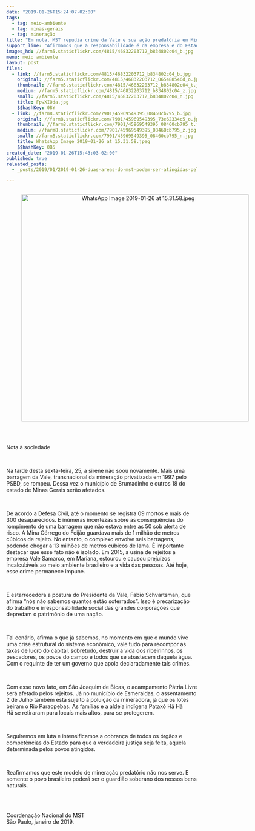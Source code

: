 ```yaml
---
date: "2019-01-26T15:24:07-02:00"
tags:
  - tag: meio-ambiente
  - tag: minas-gerais
  - tag: mineração
title: "Em nota, MST repudia crime da Vale e sua ação predatória em Minas Gerais"
support_line: "Afirmamos que a responsabilidade é da empresa e do Estado, que deixou de fiscalizar a mineração e cobrar devidamente os seus crimes"
images_hd: //farm5.staticflickr.com/4815/46832203712_b834802c04_b.jpg
menu: meio ambiente
layout: post
files:
  - link: //farm5.staticflickr.com/4815/46832203712_b834802c04_b.jpg
    original: //farm5.staticflickr.com/4815/46832203712_065488546d_o.jpg
    thumbnail: //farm5.staticflickr.com/4815/46832203712_b834802c04_t.jpg
    medium: //farm5.staticflickr.com/4815/46832203712_b834802c04_z.jpg
    small: //farm5.staticflickr.com/4815/46832203712_b834802c04_n.jpg
    title: FpwXIOda.jpg
    $$hashKey: 08Y
  - link: //farm8.staticflickr.com/7901/45969549395_08460cb795_b.jpg
    original: //farm8.staticflickr.com/7901/45969549395_73e62334c5_o.jpg
    thumbnail: //farm8.staticflickr.com/7901/45969549395_08460cb795_t.jpg
    medium: //farm8.staticflickr.com/7901/45969549395_08460cb795_z.jpg
    small: //farm8.staticflickr.com/7901/45969549395_08460cb795_n.jpg
    title: WhatsApp Image 2019-01-26 at 15.31.58.jpeg
    $$hashKey: 0B5
created_date: "2019-01-26T15:43:03-02:00"
published: true
releated_posts:
  - _posts/2019/01/2019-01-26-duas-areas-do-mst-podem-ser-atingidas-pelo-novo-crime-da-vale.md

---
```

<div style="text-align:center">
<figure class="image" style="display:inline-block"><img alt="WhatsApp Image 2019-01-26 at 15.31.58.jpeg" height="600" src="//farm8.staticflickr.com/7901/45969549395_08460cb795_b.jpg" width="600" />
<figcaption></figcaption>
</figure>
</div>

<p>&nbsp;</p>

<p>Nota &agrave; sociedade</p>

<p>&nbsp;</p>

<p>Na tarde desta sexta-feira, 25, a sirene n&atilde;o soou novamente. Mais uma barragem da Vale, transnacional da minera&ccedil;&atilde;o privatizada em 1997 pelo PSBD, se rompeu. Dessa vez o munic&iacute;pio de Brumadinho e outros 18 do estado de Minas Gerais ser&atilde;o afetados.&nbsp;</p>

<p>&nbsp;</p>

<p>De acordo a Defesa Civil, at&eacute; o momento se registra 09 mortos e mais de 300 desaparecidos. E in&uacute;meras incertezas sobre as consequ&ecirc;ncias do rompimento de uma barragem que n&atilde;o estava entre as 50 sob alerta de risco. A Mina C&oacute;rrego do Feij&atilde;o guardava mais de 1 milh&atilde;o de metros c&uacute;bicos de rejeito. No entanto, o complexo envolve seis barragens, podendo chegar a 13 milh&otilde;es de metros c&uacute;bicos de lama. &Eacute; importante destacar que esse fato n&atilde;o &eacute; isolado. Em 2015, a usina de rejeitos a empresa Vale Samarco, em Mariana, estourou e causou preju&iacute;zos incalcul&aacute;veis ao meio ambiente brasileiro e a vida das pessoas. At&eacute; hoje, esse crime permanece impune.&nbsp;</p>

<p>&nbsp;</p>

<p>&Eacute; estarrecedora a postura do Presidente da Vale, Fabio Schvartsman, que afirma &ldquo;n&oacute;s n&atilde;o sabemos quantos est&atilde;o soterrados&rdquo;. Isso &eacute; precariza&ccedil;&atilde;o do trabalho e irresponsabilidade social das grandes corpora&ccedil;&otilde;es que depredam o patrim&ocirc;nio de uma na&ccedil;&atilde;o.&nbsp;</p>

<p>&nbsp;</p>

<p>Tal cen&aacute;rio, afirma o que j&aacute; sabemos, no momento em que o mundo vive uma crise estrutural do sistema econ&ocirc;mico, vale tudo para recompor as taxas de lucro do capital, sobretudo, destruir a vida dos ribeirinhos, os pescadores, os povos do campo e todos que se abastecem daquela &aacute;gua. Com o requinte de ter um governo que apoia declaradamente tais crimes.</p>

<p>&nbsp;</p>

<p>Com esse novo fato, em S&atilde;o Joaquim de Bicas, o acampamento P&aacute;tria Livre ser&aacute; afetado pelos rejeitos. J&aacute; no munic&iacute;pio de Esmeraldas, o assentamento 2 de Julho tamb&eacute;m est&aacute; sujeito &agrave; polui&ccedil;&atilde;o da mineradora, j&aacute; que os lotes beiram o Rio Paraopebas. As fam&iacute;lias e a aldeia ind&iacute;gena Patax&oacute; H&atilde; H&atilde; H&atilde;&nbsp;se retiraram para locais mais altos, para se protegerem.</p>

<p>&nbsp;</p>

<p>Seguiremos em luta e intensificamos a cobran&ccedil;a de todos os &oacute;rg&atilde;os e compet&ecirc;ncias do Estado para que a verdadeira justi&ccedil;a seja feita, aquela determinada pelos povos atingidos.</p>

<p>&nbsp;</p>

<p>Reafirmamos que&nbsp;este modelo de minera&ccedil;&atilde;o predat&oacute;rio n&atilde;o nos serve. E somente o povo brasileiro poder&aacute; ser o guardi&atilde;o soberano dos nossos bens naturais.</p>

<p>&nbsp;</p>

<p><br />
Coordena&ccedil;&atilde;o Nacional do MST&nbsp;<br />
S&atilde;o Paulo, janeiro de 2019.&nbsp;</p>

<p>&nbsp;</p>
